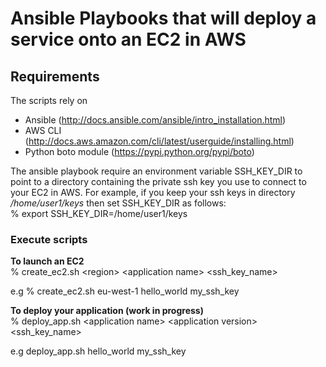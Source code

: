 # Ansible Playbooks that will deploy a service onto an EC2 in AWS

## Requirements
The scripts rely on 
- Ansible (http://docs.ansible.com/ansible/intro_installation.html)
- AWS CLI (http://docs.aws.amazon.com/cli/latest/userguide/installing.html)
- Python boto module (https://pypi.python.org/pypi/boto)

The ansible playbook require an environment variable SSH_KEY_DIR to point to a directory containing the private ssh key you use to connect to your EC2 in AWS. For example, if you keep your ssh keys in directory */home/user1/keys* then set SSH_KEY_DIR as follows:  
% export SSH_KEY_DIR=/home/user1/keys

### Execute scripts
**To launch an EC2**  
% create_ec2.sh \<region\> \<application name\> \<ssh_key_name\>  

e.g % create_ec2.sh eu-west-1 hello_world my_ssh_key  

**To deploy your application (work in progress)**  
% deploy_app.sh \<application name\> \<application version\> \<ssh_key_name\>  

e.g deploy_app.sh hello_world my_ssh_key





